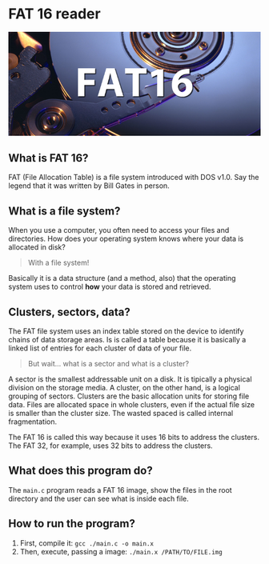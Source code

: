 # FAT 16 reader
![Fat 16 wallpaper image](./assets/FAT16.png)


## What is FAT 16?
FAT (File Allocation Table) is a file system introduced with DOS v1.0. Say the legend that it was written by Bill Gates in person.

## What is a file system?
When you use a computer, you often need to access your files and directories. How does your operating system knows where your data is allocated in disk?
> With a file system! <br/>

Basically it is a data structure (and a method, also) that the operating system uses to control **how** your data is stored and retrieved.

## Clusters, sectors, data?
The FAT file system uses an index table stored on the device to identify chains of data storage areas. Is is called a table because it is basically a linked list of entries for each cluster of data of your file.
> But wait... what is a sector and what is a cluster?

A sector is the smallest addressable unit on a disk. It is tipically a physical division on the storage media.
A cluster, on the other hand, is a logical grouping of sectors. Clusters are the basic allocation units for storing file data. Files are allocated space in whole clusters, even if the actual file size is smaller than the cluster size. The wasted spaced is called internal fragmentation.

The FAT 16 is called this way because it uses 16 bits to address the clusters. The FAT 32, for example, uses 32 bits to address the clusters.


## What does this program do?
The ```main.c``` program reads a FAT 16 image, show the files in the root directory and the user can see what is inside each file.

## How to run the program?
1. First, compile it: ```gcc ./main.c -o main.x``` <br/>
2. Then, execute, passing a image: ```./main.x /PATH/TO/FILE.img```
